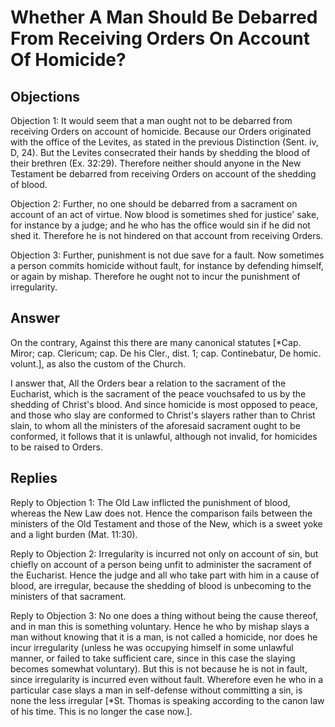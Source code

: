 # Whether A Man Should Be Debarred From Receiving Orders On Account Of Homicide?

## Objections

Objection 1: It would seem that a man ought not to be debarred from receiving Orders on account of homicide. Because our Orders originated with the office of the Levites, as stated in the previous Distinction (Sent. iv, D, 24). But the Levites consecrated their hands by shedding the blood of their brethren (Ex. 32:29). Therefore neither should anyone in the New Testament be debarred from receiving Orders on account of the shedding of blood.

Objection 2: Further, no one should be debarred from a sacrament on account of an act of virtue. Now blood is sometimes shed for justice' sake, for instance by a judge; and he who has the office would sin if he did not shed it. Therefore he is not hindered on that account from receiving Orders.

Objection 3: Further, punishment is not due save for a fault. Now sometimes a person commits homicide without fault, for instance by defending himself, or again by mishap. Therefore he ought not to incur the punishment of irregularity.

## Answer

On the contrary, Against this there are many canonical statutes [*Cap. Miror; cap. Clericum; cap. De his Cler., dist. 1; cap. Continebatur, De homic. volunt.], as also the custom of the Church.

I answer that, All the Orders bear a relation to the sacrament of the Eucharist, which is the sacrament of the peace vouchsafed to us by the shedding of Christ's blood. And since homicide is most opposed to peace, and those who slay are conformed to Christ's slayers rather than to Christ slain, to whom all the ministers of the aforesaid sacrament ought to be conformed, it follows that it is unlawful, although not invalid, for homicides to be raised to Orders.

## Replies

Reply to Objection 1: The Old Law inflicted the punishment of blood, whereas the New Law does not. Hence the comparison fails between the ministers of the Old Testament and those of the New, which is a sweet yoke and a light burden (Mat. 11:30).

Reply to Objection 2: Irregularity is incurred not only on account of sin, but chiefly on account of a person being unfit to administer the sacrament of the Eucharist. Hence the judge and all who take part with him in a cause of blood, are irregular, because the shedding of blood is unbecoming to the ministers of that sacrament.

Reply to Objection 3: No one does a thing without being the cause thereof, and in man this is something voluntary. Hence he who by mishap slays a man without knowing that it is a man, is not called a homicide, nor does he incur irregularity (unless he was occupying himself in some unlawful manner, or failed to take sufficient care, since in this case the slaying becomes somewhat voluntary). But this is not because he is not in fault, since irregularity is incurred even without fault. Wherefore even he who in a particular case slays a man in self-defense without committing a sin, is none the less irregular [*St. Thomas is speaking according to the canon law of his time. This is no longer the case now.].